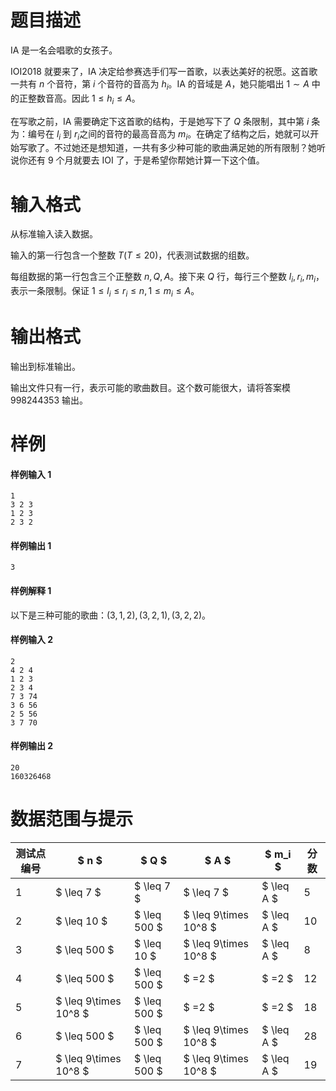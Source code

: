 
# 题目描述

IA 是一名会唱歌的女孩子。

IOI2018 就要来了，IA 决定给参赛选手们写一首歌，以表达美好的祝愿。这首歌一共有 $n$ 个音符，第 $i$ 个音符的音高为 $h_i$。IA 的音域是 $A$，她只能唱出 $1\sim A$ 中的正整数音高。因此 $1\le h_i\le A$。

在写歌之前，IA 需要确定下这首歌的结构，于是她写下了 $Q​$ 条限制，其中第 $i​$ 条为：编号在 $l_i​$ 到 $r_i​$ 之间的音符的最高音高为 $m_i​$。在确定了结构之后，她就可以开始写歌了。不过她还是想知道，一共有多少种可能的歌曲满足她的所有限制？她听说你还有 9 个月就要去 IOI 了，于是希望你帮她计算一下这个值。


# 输入格式

从标准输入读入数据。

输入的第一行包含一个整数 $T(T\le 20)$，代表测试数据的组数。

每组数据的第一行包含三个正整数 $n,Q,A$。接下来 $Q$ 行，每行三个整数 $l_i,r_i,m_i$，表示一条限制。保证 $1\le l_i\le r_i\le n, 1\le m_i\le A$。


# 输出格式

输出到标准输出。

输出文件只有一行，表示可能的歌曲数目。这个数可能很大，请将答案模 $998244353$ 输出。



# 样例

#### 样例输入 1

```plain
1
3 2 3
1 2 3
2 3 2
```

#### 样例输出 1

```plain
3
```

#### 样例解释 1
以下是三种可能的歌曲：$(3,1,2),(3,2,1),(3,2,2)$。

#### 样例输入 2
```plain
2
4 2 4
1 2 3
2 3 4
7 3 74
3 6 56
2 5 56
3 7 70
```

#### 样例输出 2
```plain
20
160326468
```


# 数据范围与提示

 <!-- BEGIN: Migrated markdown table -->

| 测试点编号 | $ n $ | $ Q $ | $ A $ | $ m_i $ | 分数 |
|-|-|-|-|-|-|
| 1 | $ \leq 7 $ | $ \leq 7 $ | $ \leq 7 $ | $ \leq A $ | 5 |
| 2 | $ \leq 10 $ | $ \leq 500 $ | $ \leq 9\times 10^8 $ | $ \leq A $ | 10 |
| 3 | $ \leq 500 $ | $ \leq 10 $ | $ \leq 9\times 10^8 $ | $ \leq A $ | 8 |
| 4 | $ \leq 500 $ | $ \leq 500 $ | $ =2 $ | $ =2 $ | 12 |
| 5 | $ \leq 9\times 10^8 $ | $ \leq 500 $ | $ =2 $ | $ =2 $ | 18 |
| 6 | $ \leq 500 $ | $ \leq 500 $ | $ \leq 9\times 10^8 $ | $ \leq A $ | 28 |
| 7 | $ \leq 9\times 10^8 $ | $ \leq 500 $ | $ \leq 9\times 10^8 $ | $ \leq A $ | 19 |

<!-- Migrated from original HTML table:
<table><thead><tr><th rowspan="1">测试点编号</th><th rowspan="1"> $ n $ </th><th rowspan="1"> $ Q $ </th><th rowspan="1"> $ A $ </th><th rowspan="1"> $ m_i $ </th><th rowspan="1">分数</th></tr></thead><tbody><tr><td rowspan="1">1</td><td rowspan="1"> $ \leq 7 $ </td><td rowspan="1"> $ \leq 7 $ </td><td rowspan="1"> $ \leq 7 $ </td><td rowspan="1"> $ \leq A $ </td><td rowspan="1">5</td></tr><tr><td rowspan="1">2</td><td rowspan="1"> $ \leq 10 $ </td><td rowspan="1"> $ \leq 500 $ </td><td rowspan="1"> $ \leq 9\times 10^8 $ </td><td rowspan="1"> $ \leq A $ </td><td rowspan="1">10</td></tr><tr><td rowspan="1">3</td><td rowspan="1"> $ \leq 500 $ </td><td rowspan="1"> $ \leq 10 $ </td><td rowspan="1"> $ \leq 9\times 10^8 $ </td><td rowspan="1"> $ \leq A $ </td><td rowspan="1">8</td></tr><tr><td rowspan="1">4</td><td rowspan="1"> $ \leq 500 $ </td><td rowspan="1"> $ \leq 500 $ </td><td rowspan="1"> $ =2 $ </td><td rowspan="1"> $ =2 $ </td><td rowspan="1">12</td></tr><tr><td rowspan="1">5</td><td rowspan="1"> $ \leq 9\times 10^8 $ </td><td rowspan="1"> $ \leq 500 $ </td><td rowspan="1"> $ =2 $ </td><td rowspan="1"> $ =2 $ </td><td rowspan="1">18</td></tr><tr><td rowspan="1">6</td><td rowspan="1"> $ \leq 500 $ </td><td rowspan="1"> $ \leq 500 $ </td><td rowspan="1"> $ \leq 9\times 10^8 $ </td><td rowspan="1"> $ \leq A $ </td><td rowspan="1">28</td></tr><tr><td rowspan="1">7</td><td rowspan="1"> $ \leq 9\times 10^8 $ </td><td rowspan="1"> $ \leq 500 $ </td><td rowspan="1"> $ \leq 9\times 10^8 $ </td><td rowspan="1"> $ \leq A $ </td><td rowspan="1">19</td></tr></tbody></table>
-->

<!-- END: Migrated markdown table --> 

